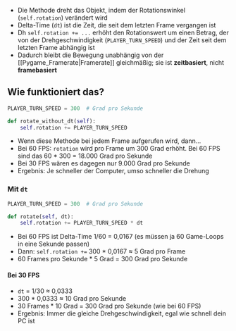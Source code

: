 - Die Methode dreht das Objekt, indem der Rotationswinkel (`self.rotation`) verändert wird
- Delta-Time (`dt`) ist die Zeit, die seit dem letzten Frame vergangen ist
- Dh `self.rotation += ...` erhöht den Rotationswert um einen Betrag, der von der Drehgeschwindigkeit (`PLAYER_TURN_SPEED`) und der Zeit seit dem letzten Frame abhängig ist
- Dadurch bleibt die Bewegung unabhängig von der [[Pygame_Framerate|Framerate]] gleichmäßig; sie ist __zeitbasiert__, nicht __framebasiert__

## Wie funktioniert das?

```python
PLAYER_TURN_SPEED = 300  # Grad pro Sekunde

def rotate_without_dt(self):
    self.rotation += PLAYER_TURN_SPEED
```

- Wenn diese Methode bei jedem Frame aufgerufen wird, dann...
- Bei 60 FPS: `rotation` wird pro Frame um 300 Grad erhöht. Bei 60 FPS sind das 60 * 300 = 18.000 Grad pro Sekunde
- Bei 30 FPS wären es dagegen nur 9.000 Grad pro Sekunde
- Ergebnis: Je schneller der Computer, umso schneller die Drehung

### Mit `dt`

```python
PLAYER_TURN_SPEED = 300  # Grad pro Sekunde

def rotate(self, dt):
    self.rotation += PLAYER_TURN_SPEED * dt
```

- Bei 60 FPS ist Delta-Time 1/60 = 0,0167 (es müssen ja 60 Game-Loops in eine Sekunde passen)
- Dann: `self.rotation +=` 300 * 0,0167 ≈ 5 Grad pro Frame
- 60 Frames pro Sekunde * 5 Grad = 300 Grad pro Sekunde

#### Bei 30 FPS

- `dt` = 1/30 ≈ 0,0333
- 300 * 0,0333 ≈ 10 Grad pro Sekunde
- 30 Frames * 10 Grad = 300 Grad pro Sekunde (wie bei 60 FPS)
- Ergebnis: Immer die gleiche Drehgeschwindigkeit, egal wie schnell dein PC ist
